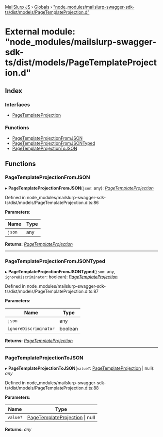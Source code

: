 [MailSlurp JS](../README.md) › [Globals](../globals.md) › ["node_modules/mailslurp-swagger-sdk-ts/dist/models/PageTemplateProjection.d"](_node_modules_mailslurp_swagger_sdk_ts_dist_models_pagetemplateprojection_d_.md)

# External module: "node_modules/mailslurp-swagger-sdk-ts/dist/models/PageTemplateProjection.d"

## Index

### Interfaces

* [PageTemplateProjection](../interfaces/_node_modules_mailslurp_swagger_sdk_ts_dist_models_pagetemplateprojection_d_.pagetemplateprojection.md)

### Functions

* [PageTemplateProjectionFromJSON](_node_modules_mailslurp_swagger_sdk_ts_dist_models_pagetemplateprojection_d_.md#pagetemplateprojectionfromjson)
* [PageTemplateProjectionFromJSONTyped](_node_modules_mailslurp_swagger_sdk_ts_dist_models_pagetemplateprojection_d_.md#pagetemplateprojectionfromjsontyped)
* [PageTemplateProjectionToJSON](_node_modules_mailslurp_swagger_sdk_ts_dist_models_pagetemplateprojection_d_.md#pagetemplateprojectiontojson)

## Functions

###  PageTemplateProjectionFromJSON

▸ **PageTemplateProjectionFromJSON**(`json`: any): *[PageTemplateProjection](../interfaces/_node_modules_mailslurp_swagger_sdk_ts_dist_models_pagetemplateprojection_d_.pagetemplateprojection.md)*

Defined in node_modules/mailslurp-swagger-sdk-ts/dist/models/PageTemplateProjection.d.ts:86

**Parameters:**

Name | Type |
------ | ------ |
`json` | any |

**Returns:** *[PageTemplateProjection](../interfaces/_node_modules_mailslurp_swagger_sdk_ts_dist_models_pagetemplateprojection_d_.pagetemplateprojection.md)*

___

###  PageTemplateProjectionFromJSONTyped

▸ **PageTemplateProjectionFromJSONTyped**(`json`: any, `ignoreDiscriminator`: boolean): *[PageTemplateProjection](../interfaces/_node_modules_mailslurp_swagger_sdk_ts_dist_models_pagetemplateprojection_d_.pagetemplateprojection.md)*

Defined in node_modules/mailslurp-swagger-sdk-ts/dist/models/PageTemplateProjection.d.ts:87

**Parameters:**

Name | Type |
------ | ------ |
`json` | any |
`ignoreDiscriminator` | boolean |

**Returns:** *[PageTemplateProjection](../interfaces/_node_modules_mailslurp_swagger_sdk_ts_dist_models_pagetemplateprojection_d_.pagetemplateprojection.md)*

___

###  PageTemplateProjectionToJSON

▸ **PageTemplateProjectionToJSON**(`value?`: [PageTemplateProjection](../interfaces/_node_modules_mailslurp_swagger_sdk_ts_dist_models_pagetemplateprojection_d_.pagetemplateprojection.md) | null): *any*

Defined in node_modules/mailslurp-swagger-sdk-ts/dist/models/PageTemplateProjection.d.ts:88

**Parameters:**

Name | Type |
------ | ------ |
`value?` | [PageTemplateProjection](../interfaces/_node_modules_mailslurp_swagger_sdk_ts_dist_models_pagetemplateprojection_d_.pagetemplateprojection.md) &#124; null |

**Returns:** *any*
